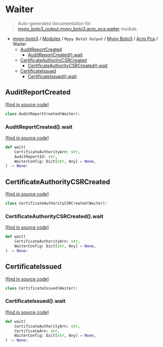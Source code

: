 # Waiter

> Auto-generated documentation for [mypy_boto3_output.mypy_boto3.acm_pca.waiter](https://github.com/vemel/mypy_boto3/blob/master/mypy_boto3_output/mypy_boto3/acm_pca/waiter.py) module.

- [mypy-boto3](../../../README.md#mypy_boto3) / [Modules](../../../MODULES.md#mypy-boto3-modules) / `Mypy Boto3 Output` / [Mypy Boto3](../index.md#mypy-boto3) / [Acm Pca](index.md#acm-pca) / Waiter
    - [AuditReportCreated](#auditreportcreated)
        - [AuditReportCreated().wait](#auditreportcreatedwait)
    - [CertificateAuthorityCSRCreated](#certificateauthoritycsrcreated)
        - [CertificateAuthorityCSRCreated().wait](#certificateauthoritycsrcreatedwait)
    - [CertificateIssued](#certificateissued)
        - [CertificateIssued().wait](#certificateissuedwait)

## AuditReportCreated

[[find in source code]](https://github.com/vemel/mypy_boto3/blob/master/mypy_boto3_output/mypy_boto3/acm_pca/waiter.py#L9)

```python
class AuditReportCreated(Waiter):
```

### AuditReportCreated().wait

[[find in source code]](https://github.com/vemel/mypy_boto3/blob/master/mypy_boto3_output/mypy_boto3/acm_pca/waiter.py#L12)

```python
def wait(
    CertificateAuthorityArn: str,
    AuditReportId: str,
    WaiterConfig: Dict[str, Any] = None,
) -> None:
```

## CertificateAuthorityCSRCreated

[[find in source code]](https://github.com/vemel/mypy_boto3/blob/master/mypy_boto3_output/mypy_boto3/acm_pca/waiter.py#L21)

```python
class CertificateAuthorityCSRCreated(Waiter):
```

### CertificateAuthorityCSRCreated().wait

[[find in source code]](https://github.com/vemel/mypy_boto3/blob/master/mypy_boto3_output/mypy_boto3/acm_pca/waiter.py#L24)

```python
def wait(
    CertificateAuthorityArn: str,
    WaiterConfig: Dict[str, Any] = None,
) -> None:
```

## CertificateIssued

[[find in source code]](https://github.com/vemel/mypy_boto3/blob/master/mypy_boto3_output/mypy_boto3/acm_pca/waiter.py#L30)

```python
class CertificateIssued(Waiter):
```

### CertificateIssued().wait

[[find in source code]](https://github.com/vemel/mypy_boto3/blob/master/mypy_boto3_output/mypy_boto3/acm_pca/waiter.py#L33)

```python
def wait(
    CertificateAuthorityArn: str,
    CertificateArn: str,
    WaiterConfig: Dict[str, Any] = None,
) -> None:
```
